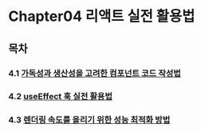 # Chapter04 리액트 실전 활용법
## 목차
### 4.1 [가독성과 생산성을 고려한 컴포넌트 코드 작성법](https://github.com/kwhong95/React-Programming/tree/master/Chapter4/1.WritingMethodComponentCode)
### 4.2 [useEffect 훅 실전 활용법](https://github.com/kwhong95/React-Programming/tree/master/Chapter4/2.HowToUseuseEffect)
### 4.3 [렌더링 속도를 올리기 위한 성능 최적화 방법](https://github.com/kwhong95/React-Programming/tree/master/Chapter4/3.RenderingOptimization)